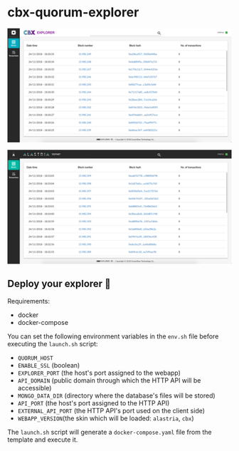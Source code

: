 # cbx-quorum-explorer

![CBX's skin screenshot](misc/screenshot.png "CBX's skin screenshot")

![Alastria's skin screenshot](misc/screenshot-alastria.png "Alastria's skin screenshot")

## Deploy your explorer 🚀
Requirements:
- docker
- docker-compose

You can set the following environment variables in the `env.sh` file before executing the `launch.sh` script:
- `QUORUM_HOST`
- `ENABLE_SSL` (boolean)
- `EXPLORER_PORT` (the host's port assigned to the webapp)
- `API_DOMAIN` (public domain through which the HTTP API will be accessible)
- `MONGO_DATA_DIR` (directory where the database's files will be stored)
- `API_PORT` (the host's port assigned to the HTTP API)
- `EXTERNAL_API_PORT` (the HTTP API's port used on the client side)
- `WEBAPP_VERSION`(the skin which will be loaded: `alastria`, `cbx`)

The `launch.sh` script will generate a `docker-compose.yaml` file from the template and execute it.
